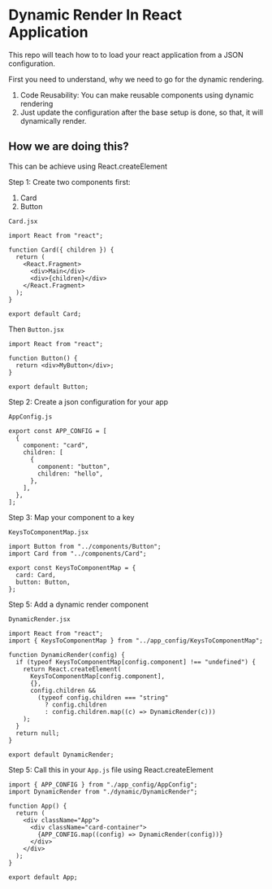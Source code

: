# Dynamic Render In React Application

This repo will teach how to to load your react application from a JSON configuration. 

First you need to understand, why we need to go for the dynamic rendering. 
1. Code Reusability: You can make reusable components using dynamic rendering
2. Just update the configuration after the base setup is done, so that, it will dynamically render. 

## How we are doing this?
This can be achieve using React.createElement 


Step 1: 
Create two components first: 
1. Card
2. Button

`Card.jsx`
```
import React from "react";

function Card({ children }) {
  return (
    <React.Fragment>
      <div>Main</div>
      <div>{children}</div>
    </React.Fragment>
  );
}

export default Card;

```
Then 
`Button.jsx`

```
import React from "react";

function Button() {
  return <div>MyButton</div>;
}

export default Button;

```

Step 2: 
Create a json configuration for your app

`AppConfig.js`

```
export const APP_CONFIG = [
  {
    component: "card",
    children: [
      {
        component: "button",
        children: "hello",
      },
    ],
  },
];

```
Step 3: 
Map your component to a key

`KeysToComponentMap.jsx`

```
import Button from "../components/Button";
import Card from "../components/Card";

export const KeysToComponentMap = {
  card: Card,
  button: Button,
};

```

Step 5: 
Add a dynamic render component

`DynamicRender.jsx`

```
import React from "react";
import { KeysToComponentMap } from "../app_config/KeysToComponentMap";

function DynamicRender(config) {
  if (typeof KeysToComponentMap[config.component] !== "undefined") {
    return React.createElement(
      KeysToComponentMap[config.component],
      {},
      config.children &&
        (typeof config.children === "string"
          ? config.children
          : config.children.map((c) => DynamicRender(c)))
    );
  }
  return null;
}

export default DynamicRender;
```


Step 5:
Call this in your `App.js` file using React.createElement

```
import { APP_CONFIG } from "./app_config/AppConfig";
import DynamicRender from "./dynamic/DynamicRender";

function App() {
  return (
    <div className="App">
      <div className="card-container">
        {APP_CONFIG.map((config) => DynamicRender(config))}
      </div>
    </div>
  );
}

export default App;

```

